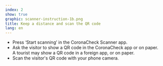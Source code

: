 ```yaml
---
index: 2
show: true
graphic: scanner-instruction-1b.png
title: Keep a distance and scan the QR code
lang: en
---
```

- Press ‘Start scanning’ in the CoronaCheck Scanner app.
- Ask the visitor to show a QR code in the CoronaCheck app or on paper. A tourist may show a QR code in a foreign app, or on paper.
- Scan the visitor's QR code with your phone camera.
